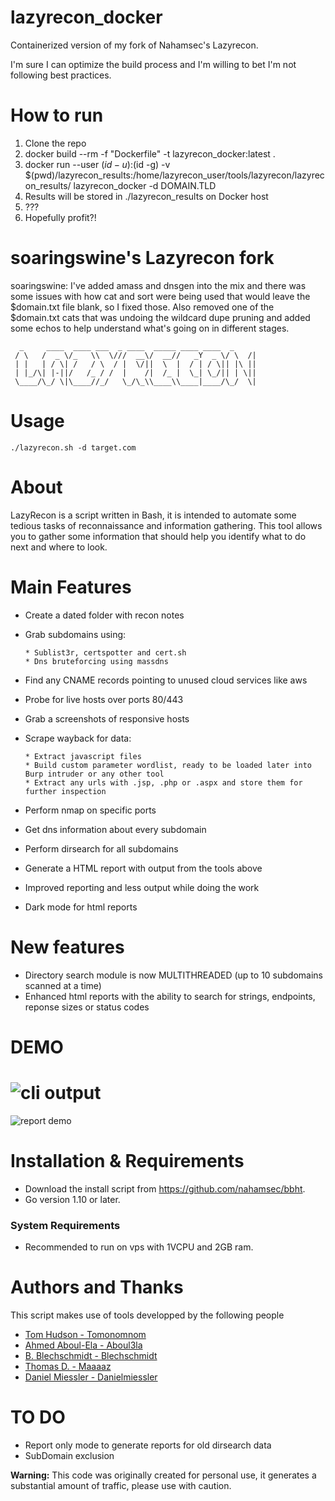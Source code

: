 # lazyrecon_docker
Containerized version of my fork of Nahamsec's Lazyrecon.

I'm sure I can optimize the build process and I'm willing to bet I'm not following best practices.

# How to run
1) Clone the repo
2) docker build --rm -f "Dockerfile" -t lazyrecon_docker:latest .
3) docker run --user $(id -u):$(id -g) -v $(pwd)/lazyrecon_results:/home/lazyrecon_user/tools/lazyrecon/lazyrecon_results/ lazyrecon_docker -d DOMAIN.TLD
4) Results will be stored in ./lazyrecon_results on Docker host
4) ???
5) Hopefully profit?!


# soaringswine's Lazyrecon fork
soaringswine: I've added amass and dnsgen into the mix and there was some issues with how cat and sort were being used that would leave the $domain.txt file blank, so I fixed those. Also removed one of the $domain.txt cats that was undoing the wildcard dupe pruning and added some echos to help understand what's going on in different stages.

```
  _     ____  ____ ___  _ ____  _____ ____ ____  _
 / \   /  _ \/_   \\  \///  __\/  __//   _Y  _ \/ \  /|
 | |   | / \| /   / \  / |  \/||  \  |  / | / \|| |\ ||
 | |_/\| |-||/   /_ / /  |    /|  /_ |  \_| \_/|| | \||
 \____/\_/ \|\____//_/   \_/\_\\____\\____|____/\_/  \|

```

# Usage

`./lazyrecon.sh -d target.com`

# About

LazyRecon is a script written in Bash, it is intended to automate some tedious tasks of reconnaissance and information gathering.
This tool allows you to gather some information that should help you identify what to do next and where to look.


# Main Features 
- Create a dated folder with recon notes
- Grab subdomains using:

      * Sublist3r, certspotter and cert.sh
      * Dns bruteforcing using massdns
      
- Find any CNAME records pointing to unused cloud services like aws
- Probe for live hosts over ports 80/443
- Grab a screenshots of responsive hosts 
- Scrape wayback for data:

      * Extract javascript files
      * Build custom parameter wordlist, ready to be loaded later into Burp intruder or any other tool
      * Extract any urls with .jsp, .php or .aspx and store them for further inspection
      
- Perform nmap on specific ports 
- Get dns information about every subdomain
- Perform dirsearch for all subdomains 
- Generate a HTML report with output from the tools above
- Improved reporting and less output while doing the work
- Dark mode for html reports


# New features
- Directory search module is now MULTITHREADED (up to 10 subdomains scanned at a time)
- Enhanced html reports with the ability to search for strings, endpoints, reponse sizes or status codes

# DEMO
![cli output](https://github.com/plenumlab/lazyrecon/raw/dev/upgrade/recon.gif)
=================================================================================
![report demo](https://github.com/plenumlab/lazyrecon/raw/dev/upgrade/report.gif)


# Installation & Requirements
- Download the install script from https://github.com/nahamsec/bbht.
- Go version 1.10 or later.

### System Requirements
- Recommended to run on vps with 1VCPU and 2GB ram.



# Authors and Thanks
This script makes use of tools developped by the following people
- [Tom Hudson - Tomonomnom](https://github.com/tomnomnom)
- [Ahmed Aboul-Ela - Aboul3la](https://github.com/aboul3la)
- [B. Blechschmidt - Blechschmidt](https://github.com/blechschmidt)
- [Thomas D. - Maaaaz](https://github.com/maaaaz)
- [Daniel Miessler - Danielmiessler](https://github.com/danielmiessler)


# TO DO
- Report only mode to generate reports for old dirsearch data
- SubDomain exclusion





**Warning:** This code was originally created for personal use, it generates a substantial amount of traffic, please use with caution. 


